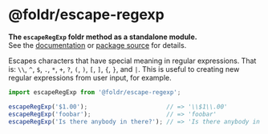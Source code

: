 # @foldr/escape-regexp

**The `escapeRegExp` foldr method as a standalone module.**    
See the [documentation](http://foldr.com/0.0.0/escape-regexp) or [package source](https:/github.com/CloudVessel/foldr/blob/master/packages/categories/escape-regexp/src/index.js) for details.

Escapes characters that have special meaning in regular expressions. That is:
`\\`, `^`, `$`, `.`, `*`, `+`, `?`, `(`, `)`, `[`, `]`, `{`, `}`, and `|`. This
is useful to creating new regular expressions from user input, for example.

```js
import escapeRegExp from '@foldr/escape-regexp';

escapeRegExp('$1.00');                      // => '\\$1\\.00'
escapeRegExp('foobar');                     // => 'foobar'
escapeRegExp('Is there anybody in there?'); // => 'Is there anybody in there\\?'
```
